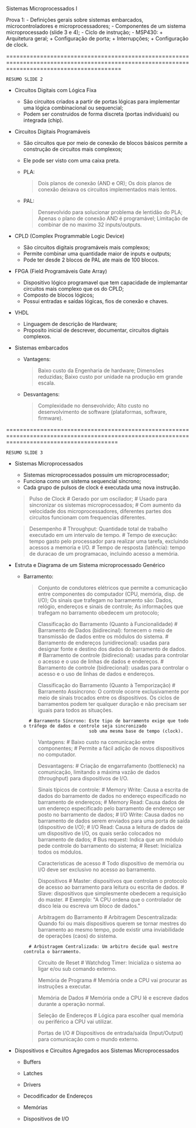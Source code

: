 Sistemas Microprocessados I

Prova 1:
    - Definições gerais sobre sistemas embarcados, microcontroladores e microprocessadores;
    - Componentes de um sistema microprocessado (slide 3 e 4);
    - Ciclo de instrução;
    - MSP430:
        + Arquitetura geral;
        + Configuração de porta;
        + Interrupções;
        + Configuração de clock.

==============================================================================================================================================

    RESUMO SLIDE 2

- Circuitos Digitais com Lógica Fixa
    + São circuitos criados a partir de portas lógicas para implementar uma lógica combinacional ou sequencial;
    + Podem ser construidos de forma discreta (portas individuais) ou integrada (chip).

- Circuitos Digitais Programáveis
    + São circuitos que por meio de conexão de blocos básicos permite a construção de circuitos mais complexos;
    + Ele pode ser visto com uma caixa preta.

    + PLA:
        > Dois planos de conexão (AND e OR);
        > Os dois planos de conexão deixava os circuitos implementados mais lentos.
    
    + PAL:
        > Densevolvido para solucionar problema de lentidão do PLA;
        > Apenas o plano  de conexão AND é programável;
        > Limitação de combinar de no maximo 32 inputs/outputs.

- CPLD (Complex Programmable Logic Device)
    + São circuitos digitais programáveis mais complexos;
    + Permite combinar uma quantidade maior de inputs e outputs;
    + Pode ter desde 2 blocos de PAL ate mais de 100 blocos.

- FPGA (Field Programáveis Gate Array)
    + Dispositivo lógico programavel que tem capacidade de implemantar circuitos mais complexo que os do CPLD;
    + Composto de blocos lógicos;
    + Possui entradas e saídas lógicas, fios de conexão e chaves.

- VHDL
    + Linguagem de descrição de Hardware;
    + Proposito inicial de descrever, documentar, circuitos digitais complexos.

- Sistemas embarcados
    + Vantagens:
        > Baixo custo da Engenharia de hardware;
        > Dimensões reduzidas;
        > Baixo custo por unidade na produção em grande escala.

    + Desvantagens:
        > Complexidade no densevolvido;
        > Alto custo no desenvolvimento de software (plataformas, software, firmware).

=============================================================================================================================================

    RESUMO SLIDE 3

- Sistemas Microprocessados
    + Sistemas microprocessados possuim um microprocessador;
    + Funciona como um sistema sequencial síncrono;
    + Cada grupo de pulsos de clock é executada uma nova instrução.

    > Pulso de Clock
        # Gerado por um oscilador;
        # Usado para sincronizar os sistemas microprocessados;
        # Com aumento da velocidade dos microprocessadores, diferentes partes dos circuitos funcionam com frequencias diferentes.

    > Desempenho
        # Throughput: Quantidade total de trabalho executado em um intervalo de tempo.
        # Tempo de execução: tempo gasto pelo processador para realizar uma tarefa, excluindo acessos a memoria e I/O.
        # Tempo de resposta (latência): tempo de duracao de um programacao, incluindo acesso a memória.

- Estruta e Diagrama de um Sistema microprocessado Genérico
    + Barramento:
        > Conjunto de condutores elétricos que permite a comunicação entre componentes do computador (CPU, memória, disp. de I/O);
        > Os sinais que trafegam no barramento são: Dados, relógio, endereços e sinais de controle;
        > As informações que trafegam no barramento obedecem um protocolo;
        
        > Classificação do Barramento (Quanto à Funcionalidade)
            # Barramento de Dados (bidirecinal): fornecem o meio de transmissão de dados entre os módulos do sistema.
            # Barramento de endereços (unidirecional): usadas para designar fonte e destino dos dados do barramento de dados.
            # Barramento de controle (bidirecional): usadas para controlar o acesso e o uso de linhas de dados e endereços.
            # Barramento de controle (bidirecional): usadas para controlar o acesso e o uso de linhas de dados e endereços.
        
        > Classificação do Barramento (Quanto à Temporização)
            # Barramento Assíncrono: O controle ocorre exclusivamente por meio de sinais trocados entre os dispositivos. 
                                     Os ciclos de barramentos podem ter qualquer duração e não precisam ser iguais para todos as situações.
            
            # Barramento Síncrono: Este tipo de barramento exige que todo o tráfego de dados e controle seja sincronizado 
                                   sob uma mesma base de tempo (clock). 
        
        > Vantagens:
            # Baixo custo na comunicação entre componentes;
            # Permite a fácil adição de novos dispositivos no computador.

        > Desvantagens:
            # Criação de engarrafamento (bottleneck) na comunicação, limitando a máxima vazão de dados (throughput) para dispositivos de I/O.   

        > Sinais típicos de controle:
            # Memory Write: Causa a escrita de dados do barramento de dados no endereço especificado no barramento de endereços;
            # Memory Read: Causa dados de um endereço especificado pelo barramento de endereço ser posto no barramento de dados;
            # I/O Write: Causa dados no barramento de dados serem enviados para uma porta de saída (dispositivo de I/O);
            # I/O Read: Causa a leitura de dados de um dispositivo de I/O, os quais serão colocados no barramento de dados;
            # Bus request: Indica que um módulo pede controle do barramento do sistema;
            # Reset: Inicializa todos os módulos.
        
        > Caracteristicas de acesso
            # Todo dispositivo de memória ou I/O deve ser exclusivo no acesso ao barramento.

        > Dispositivos
            # Master: dispositivos que controlam o protocolo de acesso ao barramento para leitura ou escrita de dados.
            # Slave: dispositivos que simplesmente obedecem a requisição do master.
            # Exemplo: "A CPU ordena que o controlador de disco leia ou escreva um bloco de dados."

        > Arbitragem do Barramento
            # Arbitragem Descentralizada: Quando foi ou mais dispositivos querem se tornar mestres do barramento ao mesmo tempo, 
                                          pode existir uma inviabilidade de operações (caos) do sistema.

            # Arbistragem Centralizada: Um arbitro decide qual mestre controla o barramento.

        > Circuito de Reset
            # Watchdog Timer: Inicializa o sistema ao ligar e/ou sub comando externo.
        
        > Memória de Programa
            # Memória onde a CPU vai procurar as instruções a executar.
        
        > Memória de Dados
            # Memória onde a CPU lê e escreve dados durante a operação normal.
        
        > Seleção de Endereços
            # Lógica para escolher qual memória ou periférico a CPU vai utilizar.
        
        > Portas de I/O
            # Dispositivos de entrada/saída (Input/Output) para comunicação com o mundo externo.
  
- Dispositivos e Circuitos Agregados aos Sistemas Microprocessados
    + Buffers

    + Latches
    
    + Drivers
    
    + Decodificador de Endereços
    
    + Memórias
    
    + Dispositivos de I/O

